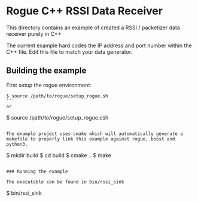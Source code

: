 # Rogue C++ RSSI Data Receiver

This directory contains an example of created a RSSI / packetizer data receiver purely in C++

The current example hard codes the IP address and port number within the C++ file. Edit this file to match your data generator.

## Building the example

First setup the rogue environment:

````
$ source /path/to/rogue/setup_rogue.sh
```
or
````
$ source /path/to/rogue/setup_rogue.csh
```

The example project uses cmake which will automatically generate a
makefile to properly link this example against rogue, boost and python3.

````
$ mkdir build
$ cd build
$ cmake ..
$ make
````

### Running the example

The executable can be found in bin/rssi_sink

````
$ bin/rssi_sink
````

